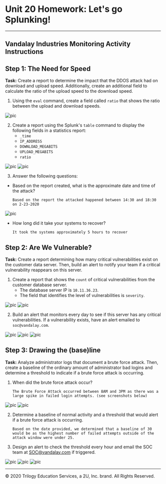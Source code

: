 # Unit 20 Homework: Let's go Splunking!

---

## Vandalay Industries Monitoring Activity Instructions


## Step 1: The Need for Speed 

**Task:** Create a report to determine the impact that the DDOS attack had on download and upload speed. Additionally, create an additional field to calculate the ratio of the upload speed to the download speed.


1. Using the `eval` command, create a field called `ratio` that shows the ratio between the upload and download speeds.

![pic](Images/ratio_query.PNG)
      
2. Create a report using the Splunk's `table` command to display the following fields in a statistics report:
    - `_time`
    - `IP_ADDRESS`
    - `DOWNLOAD_MEGABITS`
    - `UPLOAD_MEGABITS`
    - `ratio`

![pic](Images/Speed_query.PNG)
![pic](Images/Speed_Report.PNG)

3. Answer the following questions:

- Based on the report created, what is the approximate date and time of the attack?

      Based on the report the attacked happened between 14:30 and 18:30 on 2-23-2020

![pic](Images/DDOS_attack.PNG)

- How long did it take your systems to recover?

      It took the systems approximately 5 hours to recover
 
## Step 2: Are We Vulnerable? 

**Task:** Create a report determining how many critical vulnerabilities exist on the customer data server. Then, build an alert to notify your team if a critical vulnerability reappears on this server.

1. Create a report that shows the `count` of critical vulnerabilities from the customer database server.
   - The database server IP is `10.11.36.23`.
   - The field that identifies the level of vulnerabilities is `severity`.

![pic](Images/Critical_count.PNG)
![pic](Images/Critical_count_2.PNG)
      
2. Build an alert that monitors every day to see if this server has any critical vulnerabilities. If a vulnerability exists, have an alert emailed to `soc@vandalay.com`.

![pic](Images/Alert_1.PNG)
![pic](Images/Alert_2.PNG)
![pic](Images/Alert_3.PNG)

## Step 3: Drawing the (base)line

**Task:** Analyze administrator logs that document a brute force attack. Then, create a baseline of the ordinary amount of administrator bad logins and determine a threshold to indicate if a brute force attack is occurring.

1. When did the brute force attack occur?

       The Brute Force Attack occurred between 8AM and 3PM as there was a large spike in failed login attempts. (see screenshots below)

![pic](Images/Brute_Force_1.PNG)
![pic](Images/Brute_Force_2.PNG)

      
2. Determine a baseline of normal activity and a threshold that would alert if a brute force attack is occurring.

       Based on the date provided, we determined that a baseline of 30 would be as the highest number of failed attempts outside of the attack window were under 25.

3. Design an alert to check the threshold every hour and email the SOC team at SOC@vandalay.com if triggered. 

![pic](Images/Brute_Alert_1.PNG)
![pic](Images/Brute_Alert_2.PNG)
![pic](Images/Brute_Alert_3.PNG)
 
---

© 2020 Trilogy Education Services, a 2U, Inc. brand. All Rights Reserved.
